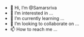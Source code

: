 - 👋 Hi, I’m @Samarsriva
- 👀 I’m interested in ...
- 🌱 I’m currently learning ...
- 💞️ I’m looking to collaborate on ...
- 📫 How to reach me ...

<!---
Samarsriva/Samarsriva is a ✨ special ✨ repository because its `README.md` (this file) appears on your GitHub profile.
You can click the Preview link to take a look at your changes.
--->
